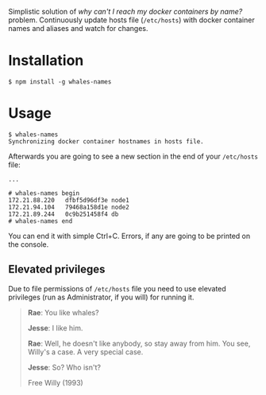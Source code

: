 Simplistic solution of *why can't I reach my docker containers by name?* problem. Continuously update hosts file (`/etc/hosts`) with docker container names and aliases and watch for changes.

# Installation

```
$ npm install -g whales-names
```

# Usage

```
$ whales-names
Synchronizing docker container hostnames in hosts file.
```

Afterwards you are going to see a new section in the end of your `/etc/hosts` file:

```
...

# whales-names begin
172.21.88.220	dfbf5d96df3e node1 
172.21.94.104	79468a158d1e node2
172.21.89.244	0c9b251458f4 db
# whales-names end

```

You can end it with simple Ctrl+C. Errors, if any are going to be printed on the console.

## Elevated privileges
Due to file permissions of `/etc/hosts` file you need to use elevated privileges (run as Administrator, if you will) for running it.

> **Rae**: You like whales?
>
> **Jesse**: I like him.
>
> **Rae**: Well, he doesn't like anybody, so stay away from him. You see, Willy's a case. A very special case.
>
> **Jesse**: So? Who isn't?
>
> Free Willy (1993)